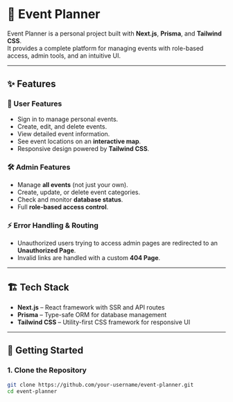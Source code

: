 # 📅 Event Planner  

Event Planner is a personal project built with **Next.js**, **Prisma**, and **Tailwind CSS**.  
It provides a complete platform for managing events with role-based access, admin tools, and an intuitive UI.  

---

## ✨ Features  

### 👤 User Features  
- Sign in to manage personal events.  
- Create, edit, and delete events.  
- View detailed event information.  
- See event locations on an **interactive map**.  
- Responsive design powered by **Tailwind CSS**.  

### 🛠️ Admin Features  
- Manage **all events** (not just your own).  
- Create, update, or delete event categories.  
- Check and monitor **database status**.  
- Full **role-based access control**.  

### ⚡ Error Handling & Routing  
- Unauthorized users trying to access admin pages are redirected to an **Unauthorized Page**.  
- Invalid links are handled with a custom **404 Page**.  

---

## 🏗️ Tech Stack  

- **Next.js** – React framework with SSR and API routes  
- **Prisma** – Type-safe ORM for database management  
- **Tailwind CSS** – Utility-first CSS framework for responsive UI  

---

## 🚀 Getting Started  

### 1. Clone the Repository  
```bash
git clone https://github.com/your-username/event-planner.git
cd event-planner

